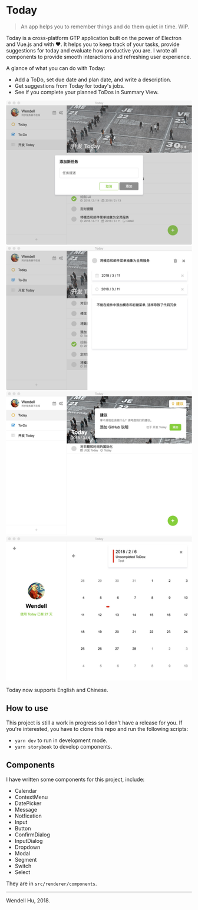 # Today

> An app helps you to remember things and do them quiet in time. WIP.

Today is a cross-platform GTP application built on the power of Electron and Vue.js and with :heart:. It helps you to keep track of your tasks, provide suggestions for today and evaluate how productive you are. I wrote all components to provide smooth interactions and refreshing user experience.

A glance of what you can do with Today:

* Add a ToDo, set due date and plan date, and write a description.
* Get suggestions from Today for today's jobs.
* See if you complete your planned ToDos in Summary View.

![](./showcase/2.jpeg)
![](./showcase/3.jpeg)
![](./showcase/4.jpeg)
![](./showcase/6.jpeg)

Today now supports English and Chinese.

## How to use

This project is still a work in progress so I don't have a release for you. If you're interested, you have to clone this repo and run the following scripts:

* `yarn dev` to run in development mode.
* `yarn storybook` to develop components.

## Components

I have written some components for this project, include:

* Calendar
* ContextMenu
* DatePicker
* Message
* Notfication
* Input
* Button
* ConfirmDialog
* InputDialog
* Dropdown
* Modal
* Segment
* Switch
* Select

They are in `src/renderer/components`.

---

Wendell Hu, 2018.
